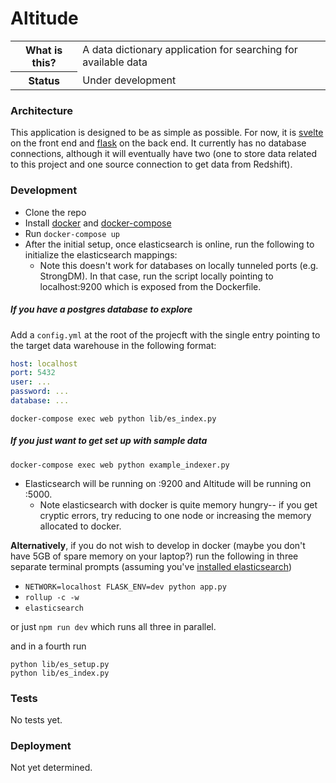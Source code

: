 # Altitude

<table>
    <tr>
        <th> What is this? </th> 
        <td> A data dictionary application for searching for available data </td>
    </tr>
    <tr>
        <th> Status </th> 
        <td> Under development
    </tr>
</table>

### Architecture

This application is designed to be as simple as possible. For now, it is [svelte](https://svelte.dev/) on the front end and [flask](https://flask.palletsprojects.com/en/1.1.x/) on the back end. It currently has no database connections, although it will eventually have two (one to store data related to this project and one source connection to get data from Redshift).

### Development

- Clone the repo
- Install [docker](https://docs.docker.com/install/) and [docker-compose](https://docs.docker.com/compose/install/)
- Run `docker-compose up`
- After the initial setup, once elasticsearch is online, run the following to initialize the elasticsearch mappings:
    * Note this doesn't work for databases on locally tunneled ports (e.g. StrongDM). In that case, run the script locally pointing to localhost:9200 which is exposed from the Dockerfile.


##### If you have a postgres database to explore

Add a `config.yml` at the root of the projecft with the single entry pointing to the target data warehouse in the following format:

```yaml
host: localhost
port: 5432
user: ...
password: ...
database: ...
```

```
docker-compose exec web python lib/es_index.py
```

##### If you just want to get set up with sample data

```
docker-compose exec web python example_indexer.py
```

- Elasticsearch will be running on :9200 and Altitude will be running on :5000.
    * Note elasticsearch with docker is quite memory hungry-- if you get cryptic errors, try reducing to one node or increasing the memory allocated to docker.

**Alternatively**, if you do not wish to develop in docker (maybe you don't have 5GB of spare memory on your laptop?) run the following in three separate terminal prompts (assuming you've [installed elasticsearch](https://www.elastic.co/guide/en/elasticsearch/reference/current/install-elasticsearch.html))

- `NETWORK=localhost FLASK_ENV=dev python app.py`
- `rollup -c -w`
- `elasticsearch`

or just `npm run dev` which runs all three in parallel.

and in a fourth run 

```
python lib/es_setup.py
python lib/es_index.py
```

### Tests

No tests yet.

### Deployment

Not yet determined.
